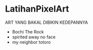 # LatihanPixelArt

ART YANG BAKAL DIBIKIN KEDEPANNYA 
- Bochi The Rock
- spirited away no face 
- my neighbor totoro 
